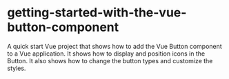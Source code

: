 # getting-started-with-the-vue-button-component
A quick start Vue project that shows how to add the Vue Button component to a Vue application. It shows how to display and position icons in the Button. It also shows how to change the button types and customize the styles.
